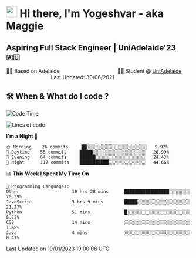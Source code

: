 <h1><img src="https://emojis.slackmojis.com/emojis/images/1531849430/4246/blob-sunglasses.gif?1531849430" width="30"/> Hi there, I'm Yogeshvar - aka Maggie</h1>

## Aspiring Full Stack Engineer | UniAdelaide'23 🇦🇺  
🏂🏻  Based on Adelaide &nbsp;&nbsp;&nbsp;&nbsp;&nbsp;&nbsp;&nbsp;&nbsp;&nbsp;&nbsp;&nbsp;&nbsp;&nbsp;&nbsp;&nbsp;&nbsp;&nbsp;&nbsp;&nbsp;&nbsp;&nbsp;&nbsp;&nbsp;&nbsp;&nbsp;&nbsp;&nbsp;&nbsp;&nbsp;&nbsp;&nbsp;&nbsp;&nbsp;&nbsp;&nbsp;&nbsp;&nbsp;&nbsp;&nbsp;👨‍💻 Student @ [UniAdelaide](https://www.adelaide.edu.au)   &nbsp;&nbsp;&nbsp;&nbsp;&nbsp;&nbsp;&nbsp;&nbsp;&nbsp;&nbsp;&nbsp;&nbsp;&nbsp;&nbsp;&nbsp;&nbsp;&nbsp;&nbsp;&nbsp;&nbsp;&nbsp;&nbsp;&nbsp;&nbsp;&nbsp;&nbsp;&nbsp;&nbsp;&nbsp;&nbsp;&nbsp;Last Updated: 30/06/2021

## 🛠 When & What do I code ?  

<!--START_SECTION:waka-->
![Code Time](http://img.shields.io/badge/Code%20Time-1%2C898%20hrs%2023%20mins-blue)

![Lines of code](https://img.shields.io/badge/From%20Hello%20World%20I%27ve%20Written-2%20Million%20lines%20of%20code-blue)

**I'm a Night 🦉** 

```text
🌞 Morning    26 commits     ██░░░░░░░░░░░░░░░░░░░░░░░   9.92% 
🌆 Daytime    55 commits     █████░░░░░░░░░░░░░░░░░░░░   20.99% 
🌃 Evening    64 commits     ██████░░░░░░░░░░░░░░░░░░░   24.43% 
🌙 Night      117 commits    ███████████░░░░░░░░░░░░░░   44.66%

```


📊 **This Week I Spent My Time On** 

```text
💬 Programming Languages: 
Other                    10 hrs 28 mins      █████████████████░░░░░░░░   70.39% 
JavaScript               3 hrs 9 mins        █████░░░░░░░░░░░░░░░░░░░░   21.27% 
Python                   51 mins             █░░░░░░░░░░░░░░░░░░░░░░░░   5.72% 
CSS                      14 mins             ░░░░░░░░░░░░░░░░░░░░░░░░░   1.68% 
Java                     4 mins              ░░░░░░░░░░░░░░░░░░░░░░░░░   0.47%

```


 Last Updated on 10/01/2023 19:00:06 UTC
<!--END_SECTION:waka-->
